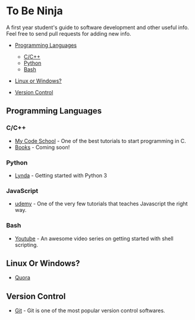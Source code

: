 # To Be Ninja

A first year student's guide to software development and other useful info. Feel free to send pull requests for adding new info.

- [Programming Languages]()
    - [C/C++](#c-c++)
    - [Python](#python)
    - [Bash](#bash)

- [Linux or Windows?](#linux_or_windows)
- [Version Control](#version_control)


Programming Languages
---


### C/C++

* [My Code School](https://www.youtube.com/watch?v=AWliApDc61w&list=PL2_aWCzGMAwLSqGsERZGXGkA5AfMhcknE) - One of the best tutorials to start programming in C. 
* [Books]() - Coming soon!


### Python

* [Lynda](https://www.lynda.com/Python-tutorials/Python-3-Essential-Training/62226-2.html) - Getting started with Python 3


### JavaScript

* [udemy](https://www.udemy.com/understand-javascript/) - One of the very few tutorials that teaches Javascript the right way.


### Bash

* [Youtube](https://www.youtube.com/watch?v=nVt3Rst-2H8&list=PL7B7FA4E693D8E790) - An awesome video series on getting started with shell scripting.

## Linux Or Windows?

* [Quora](https://www.quora.com/Why-is-Linux-better-than-Windows-for-programmers-1/answer/Kemal-Ard%C4%B1l-G%C3%BClez?srid=iFph)

## Version Control

* [Git](https://www.lynda.com/Git-tutorials/Git-Essential-Training/100222-2.html) - Git is one of the most popular version control softwares.